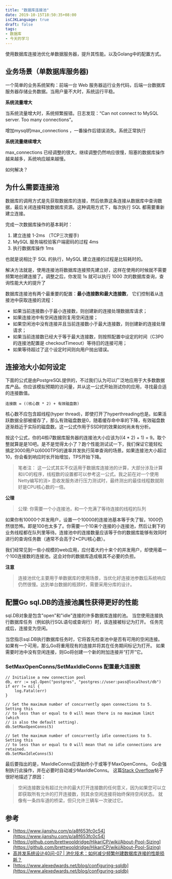```yaml
---
title: "数据库连接池"
date: 2019-10-15T18:50:35+08:00
isCJKLanguage: true
draft: false
tags:
- 数据库
- 今天的学习
---
```


 
使用数据库连接池优化单数据服务器，提升其性能。以及Golang中的配置方式。
<!--more-->

## 业务场景（单数据库服务器)

一个简单的业务系统架构：前端一台 Web 服务器运行业务代码，后端一台数据库服务器存储业务数据。当用户量不大时，系统运行平稳。


**系统流量增大** 

当系统流量增大时，系统频繁报错。日志发现：“Can not connect to MySQL server. Too many connections”。

增加mysql的max_connections ，一番操作后错误消失。系统正常执行

**系统流量继续增大** 

max_connections 已经调整的很大，继续调整仍然响应很慢，阻塞的数据库操作越来越多，系统响应越来越慢。

如何解决？



## 为什么需要连接池

数据库的调用方式是先获取数据库的连接，然后依靠这条连接从数据库中查询数据，最后关闭连接释放数据库资源。这种调用方式下，每次执行 SQL 都需要重新建立连接。

完成一次数据库操作的基本耗时：

1. 建立连接 1-2ms （TCP三次握手)
2. MySQL 服务端校验客户端密码的过程 4ms
3. 执行数据库操作 1ms

也就是说相比于 SQL 的执行，MySQL 建立连接的过程是比较耗时的。

解决方法就是，使用连接池将数据库连接预先建立好，这样在使用的时候就不需要频繁地创建连接了。调整之后，你发现 1s 就可以执行 1000 次的数据库查询，查询性能大大的提升了

 数据库连接池有两个最重要的配置：**最小连接数和最大连接数**， 它们控制着从连接池中获取连接的流程：
 
* 如果当前连接数小于最小连接数，则创建新的连接处理数据库请求；
* 如果连接池中有空闲连接则复用空闲连接；
* 如果空闲池中没有连接并且当前连接数小于最大连接数，则创建新的连接处理请求；
* 如果当前连接数已经大于等于最大连接数，则按照配置中设定的时间（C3P0 的连接池配置是 checkoutTimeout）等待旧的连接可用；
* 如果等待超过了这个设定时间则向用户抛出错误。
 


 
## 连接池大小如何设定

下面的公式是由PostgreSQL提供的，不过我们认为可以广泛地应用于大多数数据库产品。你应该模拟预期的访问量，并从这一公式开始测试你的应用，寻找最合适的连接数值。

```
连接数 = ((核心数 * 2) + 有效磁盘数)
```

核心数不应包含超线程(hyper thread)，即使打开了hyperthreading也是。如果活跃数据全部被缓存了，那么有效磁盘数是0，随着缓存命中率的下降，有效磁盘数逐渐趋近于实际的磁盘数。这一公式作用于SSD时的效果如何尚未有分析。


按这个公式，你的4核i7数据库服务器的连接池大小应该为((4 * 2) + 1) = 9。取个整就算是是10吧。是不是觉得太小了？跑个性能测试试一下，我们保证它能轻松搞定3000用户以6000TPS的速率并发执行简单查询的场景。如果连接池大小超过10，你会看到响应时长开始增加，TPS开始下降。


> 笔者注：
> 这一公式其实不仅适用于数据库连接池的计算，大部分涉及计算和I/O的程序，线程数的设置都可以参考这一公式。我之前在对一个使用Netty编写的消> 息收发服务进行压力测试时，最终测出的最佳线程数就刚好是CPU核心数的一倍。
 

**公理**

> 公理:
> 你需要一个小连接池，和一个充满了等待连接的线程的队列

如果你有10000个并发用户，设置一个10000的连接池基本等于失了智。1000仍然很恐怖。即是100也太多了。你需要一个10来个连接的小连接池，然后让剩下的业务线程都在队列里等待。连接池中的连接数量应该等于你的数据库能够有效同时进行的查询任务数（通常不会高于2*CPU核心数）。

我们经常见到一些小规模的web应用，应付着大约十来个的并发用户，却使用着一个100连接数的连接池。这会对你的数据库造成极其不必要的负担。

**注意** 

 
> 连接池优化主要用于单数据库的使用场景，当优化好连接池参数后系统响应仍然很慢。达到单台数据的瓶颈时，需要采用分库的设计。
 

## 配置Go sql.DB的连接池属性获得更好的性能

sql.DB对象是包含"open"和"idle"连接的许多数据库连接的池。 当您使用连接执行数据库任务（例如执行SQL语句或查询行）时，该连接被标记为打开。 任务完成后，连接变为空闲。

当您指示sql.DB执行数据库任务时，它将首先检查池中是否有可用的空闲连接。 如果有一个可用，那么Go将重用现有的连接并将其在任务期间标记为打开。 如果需要时池中没有空闲连接，则Go将创建一个新的附加连接并“打开”它。


### SetMaxOpenConns/SetMaxIdleConns 配置最大连接数

```
// Initialise a new connection pool
db, err := sql.Open("postgres", "postgres://user:pass@localhost/db")
if err != nil {
    log.Fatal(err)
}

// Set the maximum number of concurrently open connections to 5. Setting this
// to less than or equal to 0 will mean there is no maximum limit (which
// is also the default setting).
db.SetMaxOpenConns(5)

// Set the maximum number of concurrently idle connections to 5. Setting this
// to less than or equal to 0 will mean that no idle connections are retained.
db.SetMaxIdleConns(5)

```

最后要指出的是，MaxIdleConns应该始终小于或等于MaxOpenConns。 Go会强制执行此操作，并在必要时自动减少MaxIdleConns。 这篇[Stack Overflow](https://stackoverflow.com/a/31952911)帖子很好地描述了原因：

 
> 空闲连接数没有超过允许的最大打开连接数的任何意义，因为如果您可以立即获取所有允许的打开连接数，则其余空闲连接将始终保持空闲状态。 就像有一条四车道的桥梁，但只允许三辆车一次驶过它。
 

## 参考

* [https://www.jianshu.com/p/a8f653fc0c54](https://www.jianshu.com/p/a8f653fc0c54)
* [https://github.com/brettwooldridge/HikariCP/wiki/About-Pool-Sizing](https://github.com/brettwooldridge/HikariCP/wiki/About-Pool-Sizing)
* [高并发系统设计40问-07 | 池化技术：如何减少频繁创建数据库连接的性能损耗？](https://time.geekbang.org/column/article/144796)
* [https://www.alexedwards.net/blog/configuring-sqldb](https://www.alexedwards.net/blog/configuring-sqldb)
